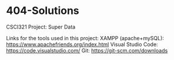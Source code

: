 # 404-Solutions
CSCI321 Project: Super Data

Links for the tools used in this project: 
XAMPP (apache+mySQL): https://www.apachefriends.org/index.html
Visual Studio Code: https://code.visualstudio.com/
Git: https://git-scm.com/downloads
